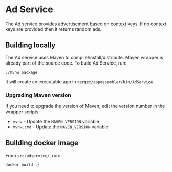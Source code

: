 # Ad Service

The Ad service provides advertisement based on context keys. If no context keys are provided then it returns random ads.

## Building locally

The Ad service uses Maven to compile/install/distribute. Maven wrapper is already part of the source code. To build Ad Service, run:

```
./mvnw package
```

It will create an executable app in `target/appassembler/bin/AdService`

### Upgrading Maven version

If you need to upgrade the version of Maven, edit the version number in the wrapper scripts:
- `mvnw` - Update the `MAVEN_VERSION` variable
- `mvnw.cmd` - Update the `MAVEN_VERSION` variable

## Building docker image

From `src/adservice/`, run:

```
docker build ./
```

